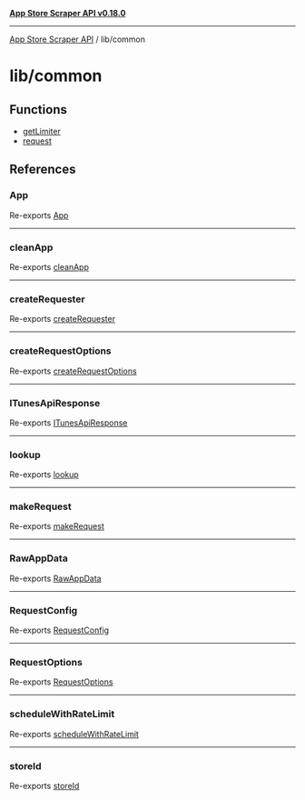 [**App Store Scraper API v0.18.0**](../../README.md)

***

[App Store Scraper API](../../modules.md) / lib/common

# lib/common

## Functions

- [getLimiter](functions/getLimiter.md)
- [request](functions/request.md)

## References

### App

Re-exports [App](../../app-types/interfaces/App.md)

***

### cleanApp

Re-exports [cleanApp](../utils/app-transform/functions/cleanApp.md)

***

### createRequester

Re-exports [createRequester](../utils/http-client/functions/createRequester.md)

***

### createRequestOptions

Re-exports [createRequestOptions](../utils/http-client/functions/createRequestOptions.md)

***

### ITunesApiResponse

Re-exports [ITunesApiResponse](../../app-types/interfaces/ITunesApiResponse.md)

***

### lookup

Re-exports [lookup](../api/itunes-api/functions/lookup.md)

***

### makeRequest

Re-exports [makeRequest](../utils/http-client/functions/makeRequest.md)

***

### RawAppData

Re-exports [RawAppData](../../app-types/interfaces/RawAppData.md)

***

### RequestConfig

Re-exports [RequestConfig](../utils/http-client/interfaces/RequestConfig.md)

***

### RequestOptions

Re-exports [RequestOptions](../utils/http-client/interfaces/RequestOptions.md)

***

### scheduleWithRateLimit

Re-exports [scheduleWithRateLimit](../utils/rate-limiter/functions/scheduleWithRateLimit.md)

***

### storeId

Re-exports [storeId](../utils/store-utils/functions/storeId.md)

